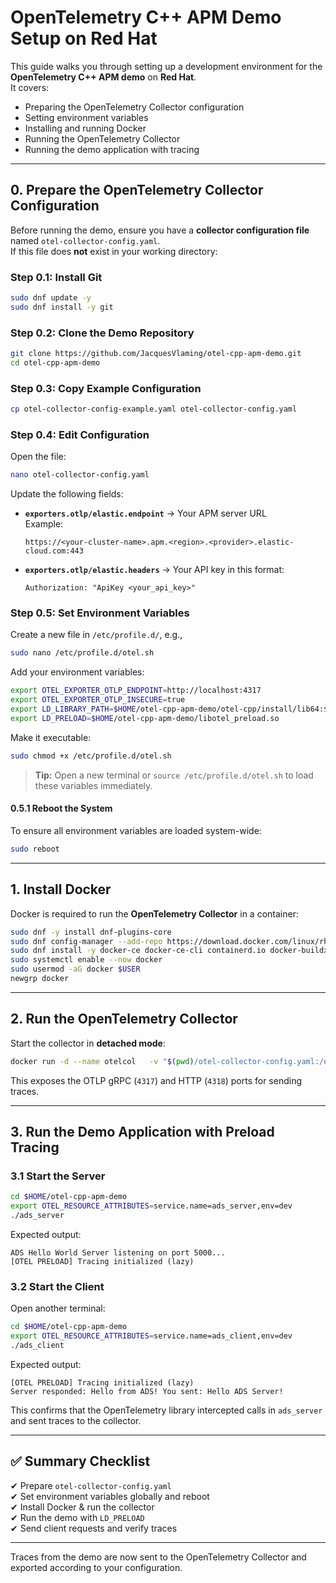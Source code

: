 
# OpenTelemetry C++ APM Demo Setup on Red Hat

This guide walks you through setting up a development environment for the **OpenTelemetry C++ APM demo** on **Red Hat**.  
It covers:

- Preparing the OpenTelemetry Collector configuration  
- Setting environment variables  
- Installing and running Docker  
- Running the OpenTelemetry Collector  
- Running the demo application with tracing  

---

## **0. Prepare the OpenTelemetry Collector Configuration**

Before running the demo, ensure you have a **collector configuration file** named `otel-collector-config.yaml`.  
If this file does **not** exist in your working directory:

### **Step 0.1: Install Git**
```bash
sudo dnf update -y
sudo dnf install -y git
```

### **Step 0.2: Clone the Demo Repository**
```bash
git clone https://github.com/JacquesVlaming/otel-cpp-apm-demo.git
cd otel-cpp-apm-demo
```

### **Step 0.3: Copy Example Configuration**
```bash
cp otel-collector-config-example.yaml otel-collector-config.yaml
```

### **Step 0.4: Edit Configuration**
Open the file:
```bash
nano otel-collector-config.yaml
```

Update the following fields:

- **`exporters.otlp/elastic.endpoint`** → Your APM server URL  
  Example:
  ```
  https://<your-cluster-name>.apm.<region>.<provider>.elastic-cloud.com:443
  ```
- **`exporters.otlp/elastic.headers`** → Your API key in this format:
  ```
  Authorization: "ApiKey <your_api_key>"
  ```

### **Step 0.5: Set Environment Variables**

Create a new file in `/etc/profile.d/`, e.g.,
```bash
sudo nano /etc/profile.d/otel.sh
```

Add your environment variables:
```bash
export OTEL_EXPORTER_OTLP_ENDPOINT=http://localhost:4317
export OTEL_EXPORTER_OTLP_INSECURE=true
export LD_LIBRARY_PATH=$HOME/otel-cpp-apm-demo/otel-cpp/install/lib64:$HOME/otel-cpp-apm-demo/otel-cpp/install/lib:$LD_LIBRARY_PATH
export LD_PRELOAD=$HOME/otel-cpp-apm-demo/libotel_preload.so
```

Make it executable:
```bash
sudo chmod +x /etc/profile.d/otel.sh
```

> **Tip:** Open a new terminal or `source /etc/profile.d/otel.sh` to load these variables immediately.  

#### **0.5.1 Reboot the System**
To ensure all environment variables are loaded system-wide:
```bash
sudo reboot
```

---

## **1. Install Docker**

Docker is required to run the **OpenTelemetry Collector** in a container:

```bash
sudo dnf -y install dnf-plugins-core
sudo dnf config-manager --add-repo https://download.docker.com/linux/rhel/docker-ce.repo
sudo dnf install -y docker-ce docker-ce-cli containerd.io docker-buildx-plugin docker-compose-plugin
sudo systemctl enable --now docker
sudo usermod -aG docker $USER
newgrp docker
```

---

## **2. Run the OpenTelemetry Collector**

Start the collector in **detached mode**:

```bash
docker run -d --name otelcol   -v "$(pwd)/otel-collector-config.yaml:/etc/otelcol/config.yaml"   -p 4317:4317 -p 4318:4318   otel/opentelemetry-collector:latest   --config /etc/otelcol/config.yaml
```

This exposes the OTLP gRPC (`4317`) and HTTP (`4318`) ports for sending traces.

---

## **3. Run the Demo Application with Preload Tracing**

### **3.1 Start the Server**
```bash
cd $HOME/otel-cpp-apm-demo
export OTEL_RESOURCE_ATTRIBUTES=service.name=ads_server,env=dev
./ads_server
```

Expected output:
```
ADS Hello World Server listening on port 5000...
[OTEL PRELOAD] Tracing initialized (lazy)
```

### **3.2 Start the Client**

Open another terminal:
```bash
cd $HOME/otel-cpp-apm-demo
export OTEL_RESOURCE_ATTRIBUTES=service.name=ads_client,env=dev
./ads_client
```

Expected output:
```
[OTEL PRELOAD] Tracing initialized (lazy)
Server responded: Hello from ADS! You sent: Hello ADS Server!
```

This confirms that the OpenTelemetry library intercepted calls in `ads_server` and sent traces to the collector.

---

## ✅ **Summary Checklist**

✔ Prepare `otel-collector-config.yaml`  
✔ Set environment variables globally and reboot  
✔ Install Docker & run the collector  
✔ Run the demo with `LD_PRELOAD`  
✔ Send client requests and verify traces  

---

Traces from the demo are now sent to the OpenTelemetry Collector and exported according to your configuration.
